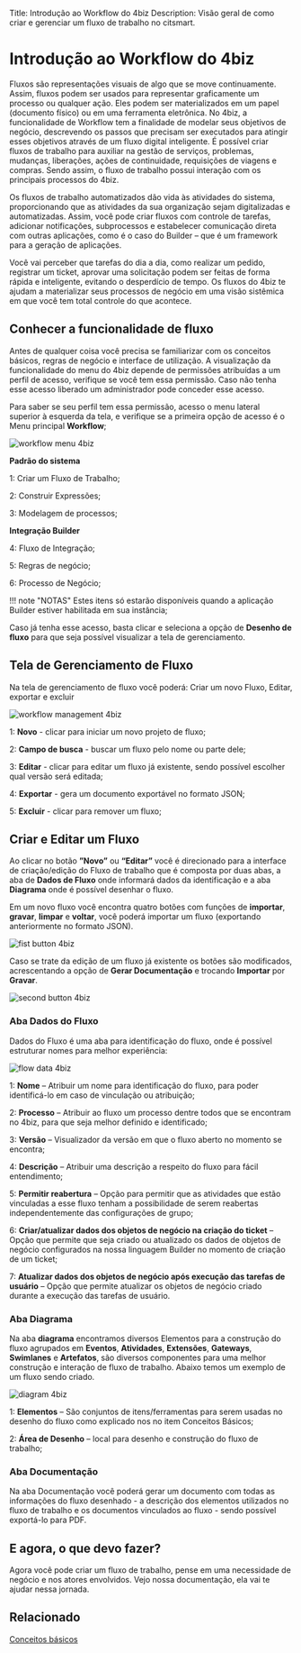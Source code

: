 Title: Introdução ao Workflow do 4biz
Description: Visão geral de como criar e gerenciar um fluxo de trabalho no citsmart.

# Introdução ao Workflow do 4biz

Fluxos são representações visuais de algo que se move continuamente. Assim, fluxos podem ser usados para representar graficamente um processo ou qualquer ação. Eles podem ser materializados em um papel (documento físico) ou em uma ferramenta eletrônica. No 4biz, a funcionalidade de Workflow tem a finalidade de modelar seus objetivos de negócio, descrevendo os passos que precisam ser executados para atingir esses objetivos através de um fluxo digital inteligente. É possível criar fluxos de trabalho para auxiliar na gestão de serviços, problemas, mudanças, liberações, ações de continuidade, requisições de viagens e compras. Sendo assim, o fluxo de trabalho possui interação com os principais processos do 4biz.

Os fluxos de trabalho automatizados dão vida às atividades do sistema, proporcionando que as atividades da sua organização sejam digitalizadas e automatizadas. Assim, você pode criar fluxos com controle de tarefas, adicionar notificações, subprocessos e estabelecer comunicação direta com outras aplicações, como é o caso do Builder – que é um framework para a geração de aplicações.

Você vai perceber que tarefas do dia a dia, como realizar um pedido, registrar um ticket, aprovar uma solicitação podem ser feitas de forma rápida e inteligente, evitando o desperdício de tempo. Os fluxos do 4biz te ajudam a materializar seus processos de negócio em uma visão sistêmica em que você tem total controle do que acontece.


## Conhecer a funcionalidade de fluxo

Antes de qualquer coisa você precisa se familiarizar com os conceitos básicos, regras de negócio e interface de utilização. A visualização da funcionalidade do menu do 4biz depende de permissões atribuídas a um perfil de acesso, verifique se você tem essa permissão. Caso não tenha esse acesso liberado um administrador pode conceder esse acesso.

Para saber se seu perfil tem essa permissão, acesso o menu lateral superior à esquerda da tela, e verifique se a primeira opção de acesso é o Menu principal **Workflow**;


![workflow menu 4biz][1]

**Padrão do sistema**

1: Criar um Fluxo de Trabalho;

2: Construir Expressões;

3: Modelagem de processos;

**Integração Builder**

4: Fluxo de Integração;

5: Regras de negócio;

6: Processo de Negócio;

!!! note "NOTAS"
   Estes itens só estarão disponíveis quando a aplicação Builder estiver habilitada em sua instância;

Caso já tenha esse acesso, basta clicar e seleciona a opção de **Desenho de fluxo** para que seja possível visualizar a tela de gerenciamento.

## Tela de Gerenciamento de Fluxo

Na tela de gerenciamento de fluxo você poderá: Criar um novo Fluxo, Editar, exportar e excluir

![workflow management 4biz][2]

1: **Novo** - clicar para iniciar um novo projeto de fluxo;

2: **Campo de busca** - buscar um fluxo pelo nome ou parte dele;

3: **Editar** - clicar para editar um fluxo já existente, sendo possível escolher qual versão será editada;

4: **Exportar** - gera um documento exportável no formato JSON;

5: **Excluir** - clicar para remover um fluxo;

## Criar e Editar um Fluxo

Ao clicar no botão **”Novo”** ou **“Editar”** você é direcionado para a interface de criação/edição do Fluxo de trabalho que é composta por duas abas, a aba de **Dados de Fluxo** onde informará dados da identificação e a aba **Diagrama** onde é possível desenhar o fluxo.

Em um novo fluxo você encontra quatro botões com funções de **importar**, **gravar**, **limpar** e **voltar**, você poderá importar um fluxo (exportando anteriormente no formato JSON).

![fist button 4biz][3]

Caso se trate da edição de um fluxo já existente os botões são modificados, acrescentando a opção de **Gerar Documentação** e trocando **Importar** por **Gravar**.

![second button 4biz][4]

### Aba Dados do Fluxo  

Dados do Fluxo é uma aba para identificação do fluxo, onde é possível estruturar nomes para melhor experiência:

![flow data 4biz][5]

1: **Nome** – Atribuir um nome para identificação do fluxo, para poder identificá-lo em caso de vinculação ou atribuição;

2: **Processo** – Atribuir ao fluxo um processo dentre todos que se encontram no 4biz, para que seja melhor definido e identificado;

3: **Versão** – Visualizador da versão em que o fluxo aberto no momento se encontra;

4: **Descrição** – Atribuir uma descrição a respeito do fluxo para fácil entendimento;

5: **Permitir reabertura** – Opção para permitir que as atividades que estão vinculadas a esse fluxo tenham a possibilidade de serem reabertas independentemente das configurações de grupo;

6: **Criar/atualizar dados dos objetos de negócio na criação do ticket** – Opção que permite que seja criado ou atualizado os dados de objetos de negócio configurados na nossa linguagem Builder no momento de criação de um ticket;

7: **Atualizar dados dos objetos de negócio após execução das tarefas de usuário** – Opção que permite atualizar os objetos de negócio criado durante a execução das tarefas de usuário.

### Aba Diagrama  

Na aba **diagrama** encontramos diversos Elementos para a construção do fluxo agrupados em **Eventos**, **Atividades**, **Extensões**, **Gateways**, **Swimlanes** e **Artefatos**, são diversos componentes para uma melhor construção e interação de fluxo de trabalho. Abaixo temos um exemplo de um fluxo sendo criado.

![diagram 4biz][6]

1: **Elementos** – São conjuntos de itens/ferramentas para serem usadas no desenho do fluxo como explicado nos no item Conceitos Básicos;

2: **Área de Desenho** – local para desenho e construção do fluxo de trabalho;

### Aba Documentação

Na aba Documentação você poderá gerar um documento com todas as informações do fluxo desenhado - a descrição dos elementos utilizados no fluxo de trabalho e os documentos vinculados ao fluxo - sendo possível exportá-lo para PDF.  

## E agora, o que devo fazer?

Agora você pode criar um fluxo de trabalho, pense em uma necessidade de negócio e nos atores envolvidos. Vejo nossa documentação, ela vai te ajudar nessa jornada.

## Relacionado
[Conceitos básicos][7]

[1]:images/workflow-menu-citsmart.png
[2]:images/workflow-management-citsmart.png
[3]:images/fist-button-citsmart.jpg
[4]:images/second-button-citsmart.png
[5]:images/flow-data-citsmart.png
[6]:images/diagram-citsmart.png
[7]:/pt-br/4biz-helium/workflow/basic-concepts.html
